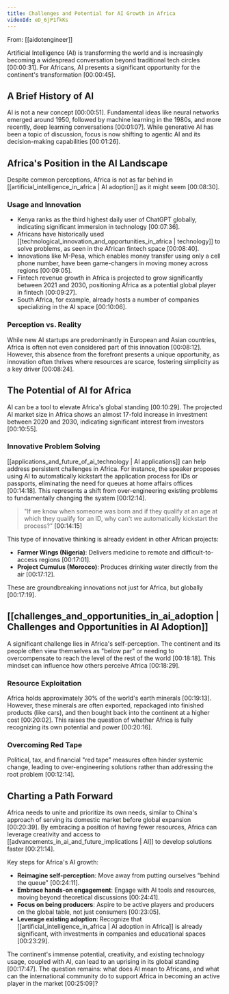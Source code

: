 ```yaml
---
title: Challenges and Potential for AI Growth in Africa
videoId: eD_6jP1fkKs
---
```


From: [[aidotengineer]] <br/> 

Artificial Intelligence (AI) is transforming the world and is increasingly becoming a widespread conversation beyond traditional tech circles <a class="yt-timestamp" data-t="00:00:31">[00:00:31]</a>. For Africans, AI presents a significant opportunity for the continent's transformation <a class="yt-timestamp" data-t="00:00:45">[00:00:45]</a>.

## A Brief History of AI
AI is not a new concept <a class="yt-timestamp" data-t="00:00:51">[00:00:51]</a>. Fundamental ideas like neural networks emerged around 1950, followed by machine learning in the 1980s, and more recently, deep learning conversations <a class="yt-timestamp" data-t="00:00:54">[00:01:07]</a>. While generative AI has been a topic of discussion, focus is now shifting to agentic AI and its decision-making capabilities <a class="yt-timestamp" data-t="00:01:12">[00:01:26]</a>.

## Africa's Position in the AI Landscape
Despite common perceptions, Africa is not as far behind in [[artificial_intelligence_in_africa | AI adoption]] as it might seem <a class="yt-timestamp" data-t="00:08:30">[00:08:30]</a>.

### Usage and Innovation
*   Kenya ranks as the third highest daily user of ChatGPT globally, indicating significant immersion in technology <a class="yt-timestamp" data-t="00:07:23">[00:07:36]</a>.
*   Africans have historically used [[technological_innovation_and_opportunities_in_africa | technology]] to solve problems, as seen in the African fintech space <a class="yt-timestamp" data-t="00:08:38">[00:08:40]</a>.
*   Innovations like M-Pesa, which enables money transfer using only a cell phone number, have been game-changers in moving money across regions <a class="yt-timestamp" data-t="00:08:50">[00:09:05]</a>.
*   Fintech revenue growth in Africa is projected to grow significantly between 2021 and 2030, positioning Africa as a potential global player in fintech <a class="yt-timestamp" data-t="00:09:08">[00:09:27]</a>.
*   South Africa, for example, already hosts a number of companies specializing in the AI space <a class="yt-timestamp" data-t="00:10:02">[00:10:06]</a>.

### Perception vs. Reality
While new AI startups are predominantly in European and Asian countries, Africa is often not even considered part of this innovation <a class="yt-timestamp" data-t="00:07:51">[00:08:12]</a>. However, this absence from the forefront presents a unique opportunity, as innovation often thrives where resources are scarce, fostering simplicity as a key driver <a class="yt-timestamp" data-t="00:08:14">[00:08:24]</a>.

## The Potential of AI for Africa
AI can be a tool to elevate Africa's global standing <a class="yt-timestamp" data-t="00:10:21">[00:10:29]</a>. The projected AI market size in Africa shows an almost 17-fold increase in investment between 2020 and 2030, indicating significant interest from investors <a class="yt-timestamp" data-t="00:10:32">[00:10:55]</a>.

### Innovative Problem Solving
[[applications_and_future_of_ai_technology | AI applications]] can help address persistent challenges in Africa. For instance, the speaker proposes using AI to automatically kickstart the application process for IDs or passports, eliminating the need for queues at home affairs offices <a class="yt-timestamp" data-t="00:13:36">[00:14:18]</a>. This represents a shift from over-engineering existing problems to fundamentally changing the system <a class="yt-timestamp" data-t="00:12:10">[00:12:14]</a>.

> "If we know when someone was born and if they qualify at an age at which they qualify for an ID, why can't we automatically kickstart the process?" <a class="yt-timestamp" data-t="00:14:04">[00:14:15]</a>

This type of innovative thinking is already evident in other African projects:
*   **Farmer Wings (Nigeria)**: Delivers medicine to remote and difficult-to-access regions <a class="yt-timestamp" data-t="00:16:49">[00:17:01]</a>.
*   **Project Cumulus (Morocco)**: Produces drinking water directly from the air <a class="yt-timestamp" data-t="00:17:03">[00:17:12]</a>.

These are groundbreaking innovations not just for Africa, but globally <a class="yt-timestamp" data-t="00:17:15">[00:17:19]</a>.

## [[challenges_and_opportunities_in_ai_adoption | Challenges and Opportunities in AI Adoption]]
A significant challenge lies in Africa's self-perception. The continent and its people often view themselves as "below par" or needing to overcompensate to reach the level of the rest of the world <a class="yt-timestamp" data-t="00:18:03">[00:18:18]</a>. This mindset can influence how others perceive Africa <a class="yt-timestamp" data-t="00:18:26">[00:18:29]</a>.

### Resource Exploitation
Africa holds approximately 30% of the world's earth minerals <a class="yt-timestamp" data-t="00:19:08">[00:19:13]</a>. However, these minerals are often exported, repackaged into finished products (like cars), and then bought back into the continent at a higher cost <a class="yt-timestamp" data-t="00:19:37">[00:20:02]</a>. This raises the question of whether Africa is fully recognizing its own potential and power <a class="yt-timestamp" data-t="00:20:08">[00:20:16]</a>.

### Overcoming Red Tape
Political, tax, and financial "red tape" measures often hinder systemic change, leading to over-engineering solutions rather than addressing the root problem <a class="yt-timestamp" data-t="00:11:59">[00:12:14]</a>.

## Charting a Path Forward
Africa needs to unite and prioritize its own needs, similar to China's approach of serving its domestic market before global expansion <a class="yt-timestamp" data-t="00:20:20">[00:20:39]</a>. By embracing a position of having fewer resources, Africa can leverage creativity and access to [[advancements_in_ai_and_future_implications | AI]] to develop solutions faster <a class="yt-timestamp" data-t="00:21:01">[00:21:14]</a>.

Key steps for Africa's AI growth:
*   **Reimagine self-perception**: Move away from putting ourselves "behind the queue" <a class="yt=" data-t="00:24:01">[00:24:11]</a>.
*   **Embrace hands-on engagement**: Engage with AI tools and resources, moving beyond theoretical discussions <a class="yt-timestamp" data-t="00:24:24">[00:24:41]</a>.
*   **Focus on being producers**: Aspire to be active players and producers on the global table, not just consumers <a class="yt-timestamp" data-t="00:23:00">[00:23:05]</a>.
*   **Leverage existing adoption**: Recognize that [[artificial_intelligence_in_africa | AI adoption in Africa]] is already significant, with investments in companies and educational spaces <a class="yt-timestamp" data-t="00:23:08">[00:23:29]</a>.

The continent's immense potential, creativity, and existing technology usage, coupled with AI, can lead to an uprising in its global standing <a class="yt-timestamp" data-t="00:17:30">[00:17:47]</a>. The question remains: what does AI mean to Africans, and what can the international community do to support Africa in becoming an active player in the market <a class="yt-timestamp" data-t="00:24:46">[00:25:09]</a>?